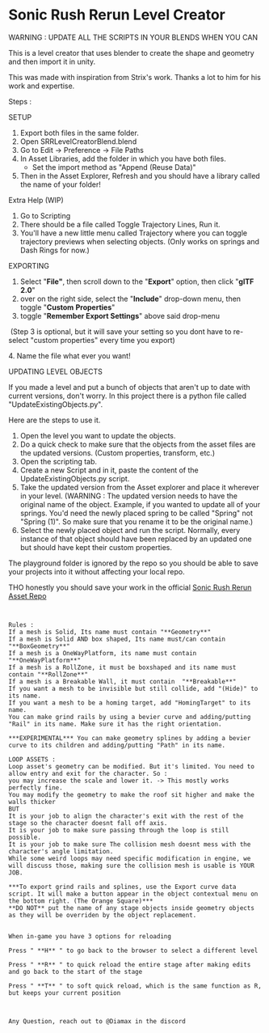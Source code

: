 # Sonic Rush Rerun Level Creator

WARNING : UPDATE ALL THE SCRIPTS IN YOUR BLENDS WHEN YOU CAN

This is a level creator that uses blender to create the shape and geometry and then import it in unity.

This was made with inspiration from Strix's work. Thanks a lot to him for his work and expertise.

Steps :


SETUP



1. Export both files in the same folder.
2. Open SRRLevelCreatorBlend.blend
3. Go to Edit -> Preference -> File Paths
4. In Asset Libraries, add the folder in which you have both files.
   - Set the import method as "Append (Reuse Data)"
5. Then in the Asset Explorer, Refresh and you should have a library called the name of your folder!
   

Extra Help (WIP)

1. Go to Scripting
2. There should be a file called Toggle Trajectory Lines, Run it.
3. You'll have a new little menu called Trajectory where you can toggle trajectory previews when selecting objects. (Only works on springs and Dash Rings for now.)



EXPORTING


1. Select "**File"**, then scroll down to the "**Export**" option, then click "**glTF 2.0**"
2. over on the right side, select the "**Include**" drop-down menu, then toggle "**Custom** **Properties**"
3. toggle "**Remember Export Settings**" above said drop-menu

&nbsp;(Step 3 is optional, but it will save your setting so you dont have to re-select "custom properties" every time you export)

4\.    Name the file what ever you want!


UPDATING LEVEL OBJECTS

If you made a level and put a bunch of objects that aren't up to date with current versions, don't worry.
In this project there is a python file called "UpdateExistingObjects.py".

Here are the steps to use it. 

1. Open the level you want to update the objects.
2. Do a quick check to make sure that the objects from the asset files are the updated versions. (Custom properties, transform, etc.)
3. Open the scripting tab.
4. Create a new Script and in it, paste the content of the UpdateExistingObjects.py script.
5. Take the updated version from the Asset explorer and place it wherever in your level.
(WARNING : The updated version needs to have the original name of the object. Example, if you wanted to update all of your springs. You'd need the newly placed spring to be called "Spring" not "Spring (1)".
So make sure that you rename it to be the original name.)
6. Select the newly placed object and run the script.
Normally, every instance of that object should have been replaced by an updated one but should have kept their custom properties.

The playground folder is ignored by the repo so you should be able to save your projects into it without affecting your local repo.

THO honestly you should save your work in the official [Sonic Rush Rerun Asset Repo](https://github.com/MelohRush/RushRerun-Repo)
~~~~~~~~~~~~~~~~~~~~~~~~~~~~~~~~~~~~~~~~~~~~~~~~~~~~~~~~~~~~~~~~~~~~~~~~~~~~~~~~~~~~~~~~~~~~~~~~~~~~~~~~~~~~~~~~~~~~~~~~~~~~~~~~


Rules :
If a mesh is Solid, Its name must contain "**Geometry**"
If a mesh is Solid AND box shaped, Its name must/can contain "**BoxGeometry**"
If a mesh is a OneWayPlatform, its name must contain "**OneWayPlatform**"
If a mesh is a RollZone, it must be boxshaped and its name must contain "**RollZone**"
If a mesh is a Breakable Wall, it must contain  "**Breakable**"
If you want a mesh to be invisible but still collide, add "(Hide)" to its name.
If you want a mesh to be a homing target, add "HomingTarget" to its name.
You can make grind rails by using a bevier curve and adding/putting "Rail" in its name. Make sure it has the right orientation.

***EXPERIMENTAL*** You can make geometry splines by adding a bevier curve to its children and adding/putting "Path" in its name.

LOOP ASSETS : 
Loop asset's geometry can be modified. But it's limited. You need to allow entry and exit for the character. So :
you may increase the scale and lower it. -> This mostly works perfectly fine.
You may modify the geometry to make the roof sit higher and make the walls thicker
BUT
It is your job to align the character's exit with the rest of the stage so the character doesnt fall off axis.
It is your job to make sure passing through the loop is still possible.
It is your job to make sure The collision mesh doesnt mess with the character's angle limitation.
While some weird loops may need specific modification in engine, we will discuss those, making sure the collision mesh is usable is YOUR JOB.

***To export grind rails and splines, use the Export curve data script. It will make a button appear in the object contextual menu on the bottom right. (The Orange Square)***
**DO NOT** put the name of any stage objects inside geometry objects as they will be overriden by the object replacement.


When in-game you have 3 options for reloading

Press " **H** " to go back to the browser to select a different level

Press " **R** " to quick reload the entire stage after making edits and go back to the start of the stage

Press " **T** " to soft quick reload, which is the same function as R, but keeps your current position 



Any Question, reach out to @Diamax in the discord



